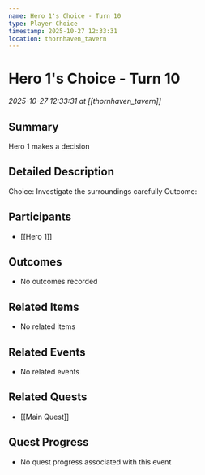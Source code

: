 ```yaml
---
name: Hero 1's Choice - Turn 10
type: Player Choice
timestamp: 2025-10-27 12:33:31
location: thornhaven_tavern
---
```


# Hero 1's Choice - Turn 10

*2025-10-27 12:33:31 at [[thornhaven_tavern]]*

## Summary
Hero 1 makes a decision

## Detailed Description
Choice: Investigate the surroundings carefully
Outcome: 

## Participants
- [[Hero 1]]

## Outcomes
- No outcomes recorded

## Related Items
- No related items

## Related Events
- No related events

## Related Quests
- [[Main Quest]]

## Quest Progress
- No quest progress associated with this event
